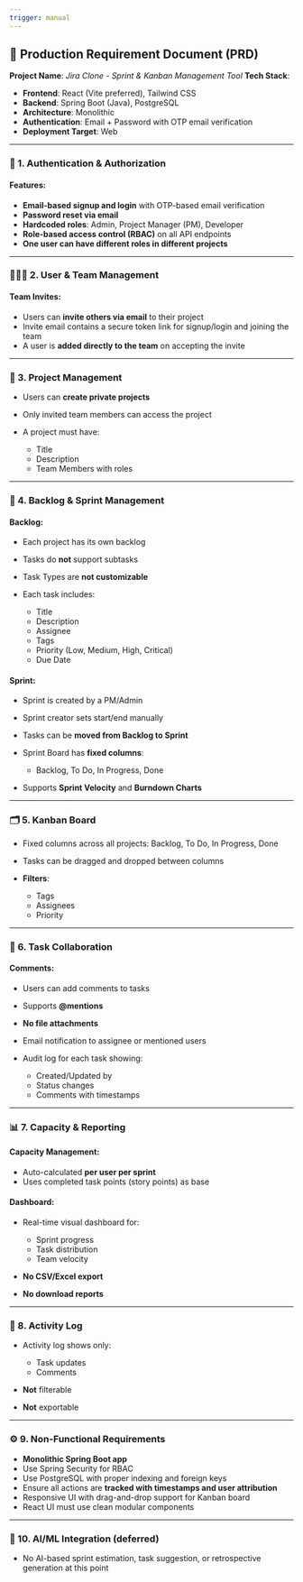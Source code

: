 ```yaml
---
trigger: manual
---
```


## 📘 Production Requirement Document (PRD)

**Project Name**: _Jira Clone - Sprint & Kanban Management Tool_
**Tech Stack**:

- **Frontend**: React (Vite preferred), Tailwind CSS
- **Backend**: Spring Boot (Java), PostgreSQL
- **Architecture**: Monolithic
- **Authentication**: Email + Password with OTP email verification
- **Deployment Target**: Web

---

### 🔐 1. Authentication & Authorization

#### Features:

- **Email-based signup and login** with OTP-based email verification
- **Password reset via email**
- **Hardcoded roles**: Admin, Project Manager (PM), Developer
- **Role-based access control (RBAC)** on all API endpoints
- **One user can have different roles in different projects**

---

### 🧑‍🤝‍🧑 2. User & Team Management

#### Team Invites:

- Users can **invite others via email** to their project
- Invite email contains a secure token link for signup/login and joining the team
- A user is **added directly to the team** on accepting the invite

---

### 📁 3. Project Management

- Users can **create private projects**
- Only invited team members can access the project
- A project must have:

  - Title
  - Description
  - Team Members with roles

---

### 🧩 4. Backlog & Sprint Management

#### Backlog:

- Each project has its own backlog
- Tasks do **not** support subtasks
- Task Types are **not customizable**
- Each task includes:

  - Title
  - Description
  - Assignee
  - Tags
  - Priority (Low, Medium, High, Critical)
  - Due Date

#### Sprint:

- Sprint is created by a PM/Admin
- Sprint creator sets start/end manually
- Tasks can be **moved from Backlog to Sprint**
- Sprint Board has **fixed columns**:

  - Backlog, To Do, In Progress, Done

- Supports **Sprint Velocity** and **Burndown Charts**

---

### 🗂️ 5. Kanban Board

- Fixed columns across all projects: Backlog, To Do, In Progress, Done
- Tasks can be dragged and dropped between columns
- **Filters**:

  - Tags
  - Assignees
  - Priority

---

### 📝 6. Task Collaboration

#### Comments:

- Users can add comments to tasks
- Supports **@mentions**
- **No file attachments**
- Email notification to assignee or mentioned users
- Audit log for each task showing:

  - Created/Updated by
  - Status changes
  - Comments with timestamps

---

### 📊 7. Capacity & Reporting

#### Capacity Management:

- Auto-calculated **per user per sprint**
- Uses completed task points (story points) as base

#### Dashboard:

- Real-time visual dashboard for:

  - Sprint progress
  - Task distribution
  - Team velocity

- **No CSV/Excel export**
- **No download reports**

---

### 📜 8. Activity Log

- Activity log shows only:

  - Task updates
  - Comments

- **Not** filterable
- **Not** exportable

---

### ⚙️ 9. Non-Functional Requirements

- **Monolithic Spring Boot app**
- Use Spring Security for RBAC
- Use PostgreSQL with proper indexing and foreign keys
- Ensure all actions are **tracked with timestamps and user attribution**
- Responsive UI with drag-and-drop support for Kanban board
- React UI must use clean modular components

---

### 🧠 10. AI/ML Integration (deferred)

- No AI-based sprint estimation, task suggestion, or retrospective generation at this point
